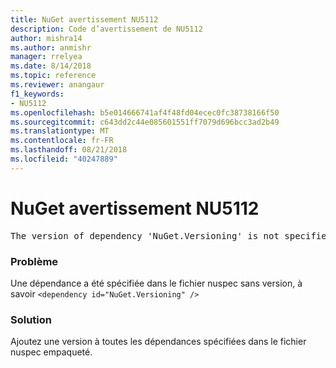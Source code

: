 ```yaml
---
title: NuGet avertissement NU5112
description: Code d’avertissement de NU5112
author: mishra14
ms.author: anmishr
manager: rrelyea
ms.date: 8/14/2018
ms.topic: reference
ms.reviewer: anangaur
f1_keywords:
- NU5112
ms.openlocfilehash: b5e014666741af4f48fd04ecec0fc38738166f50
ms.sourcegitcommit: c643dd2c44e085601551ff7079d696bcc3ad2b49
ms.translationtype: MT
ms.contentlocale: fr-FR
ms.lasthandoff: 08/21/2018
ms.locfileid: "40247889"
---
```

# <a name="nuget-warning-nu5112"></a>NuGet avertissement NU5112
<pre>The version of dependency 'NuGet.Versioning' is not specified. Specify the version of dependency and rebuild your package.</pre>

### <a name="issue"></a>Problème

Une dépendance a été spécifiée dans le fichier nuspec sans version, à savoir `<dependency id="NuGet.Versioning" />`


### <a name="solution"></a>Solution

Ajoutez une version à toutes les dépendances spécifiées dans le fichier nuspec empaqueté.

